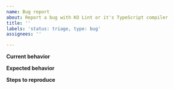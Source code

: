 ```yaml
---
name: Bug report
about: Report a bug with KO Lint or it's TypeScript compiler
title: ''
labels: 'status: triage, type: bug'
assignees: ''

---
```


**Current behavior**

**Expected behavior**

**Steps to reproduce**
